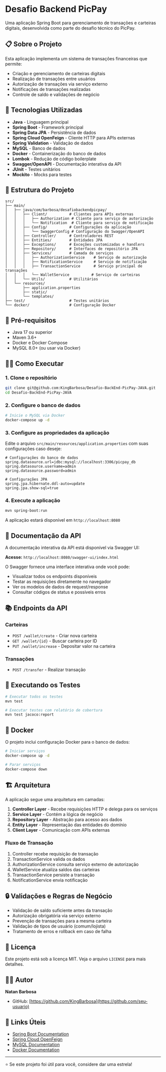 # Desafio Backend PicPay

Uma aplicação Spring Boot para gerenciamento de transações e carteiras digitais, desenvolvida como parte do desafio técnico do PicPay.

## 📋 Sobre o Projeto

Esta aplicação implementa um sistema de transações financeiras que permite:
- Criação e gerenciamento de carteiras digitais
- Realização de transações entre usuários
- Autorização de transações via serviço externo
- Notificações de transações realizadas
- Controle de saldo e validações de negócio

## 🚀 Tecnologias Utilizadas

- **Java** - Linguagem principal
- **Spring Boot** - Framework principal
- **Spring Data JPA** - Persistência de dados
- **Spring Cloud OpenFeign** - Cliente HTTP para APIs externas
- **Spring Validation** - Validação de dados
- **MySQL** - Banco de dados
- **Docker** - Containerização do banco de dados
- **Lombok** - Redução de código boilerplate
- **Swagger/OpenAPI** - Documentação interativa da API
- **JUnit** - Testes unitários
- **Mockito** - Mocks para testes

## 📁 Estrutura do Projeto

```
src/
├── main/
│   ├── java/com/barbosa/desafiobackendpicpay/
│   │   ├── Client/          # Clientes para APIs externas
│   │   │   ├── Authorization # Cliente para serviço de autorização
│   │   │   └── Notification  # Cliente para serviço de notificação
│   │   ├── Config/          # Configurações da aplicação
│   │   │   └── SwaggerConfig # Configuração do Swagger/OpenAPI
│   │   ├── Controller/      # Controladores REST
│   │   ├── Entities/        # Entidades JPA
│   │   ├── Exceptions/      # Exceções customizadas e handlers
│   │   ├── Repository/      # Interfaces de repositório JPA
│   │   ├── Services/        # Camada de serviços
│   │   │   ├── AuthorizationService    # Serviço de autorização
│   │   │   ├── NotificationService     # Serviço de notificação
│   │   │   ├── TransactionService      # Serviço principal de transações
│   │   │   └── WalletService          # Serviço de carteiras
│   │   └── Utils/           # Utilitários
│   └── resources/
│       ├── application.properties
│       ├── static/
│       └── templates/
├── test/                    # Testes unitários
└── docker/                  # Configuração Docker
```

## 🔧 Pré-requisitos

- Java 17 ou superior
- Maven 3.6+
- Docker e Docker Compose
- MySQL 8.0+ (ou usar via Docker)

## 🏃‍♂️ Como Executar

### 1. Clone o repositório
```bash
git clone git@github.com:KingBarbosa/Desafio-BackEnd-PicPay-JAVA.git
cd Desafio-BackEnd-PicPay-JAVA
```

### 2. Configure o banco de dados
```bash
# Inicie o MySQL via Docker
docker-compose up -d
```

### 3. Configure as propriedades da aplicação
Edite o arquivo `src/main/resources/application.properties` com suas configurações caso deseje:

```properties
# Configurações do banco de dados
spring.datasource.url=jdbc:mysql://localhost:3306/picpay_db
spring.datasource.username=admin
spring.datasource.password=admin

# Configurações JPA
spring.jpa.hibernate.ddl-auto=update
spring.jpa.show-sql=true
```

### 4. Execute a aplicação
```bash
mvn spring-boot:run
```

A aplicação estará disponível em `http://localhost:8080`

## 📖 Documentação da API

A documentação interativa da API está disponível via Swagger UI:

**Acesse:** `http://localhost:8080/swagger-ui/index.html`

O Swagger fornece uma interface interativa onde você pode:
- Visualizar todos os endpoints disponíveis
- Testar as requisições diretamente no navegador
- Ver os modelos de dados de request/response
- Consultar códigos de status e possíveis erros

## 📚 Endpoints da API

### Carteiras
- `POST /wallet/create` - Criar nova carteira
- `GET /wallet/{id}` - Buscar carteira por ID
- `PUT /wallet/increase` - Depositar valor na carteira

### Transações
- `POST /transfer` - Realizar transação


## 🧪 Executando os Testes

```bash
# Executar todos os testes
mvn test

# Executar testes com relatório de cobertura
mvn test jacoco:report
```

## 🐳 Docker

O projeto inclui configuração Docker para o banco de dados:

```bash
# Iniciar serviços
docker-compose up -d

# Parar serviços
docker-compose down
```

## 🏗️ Arquitetura

A aplicação segue uma arquitetura em camadas:

1. **Controller Layer** - Recebe requisições HTTP e delega para os serviços
2. **Service Layer** - Contém a lógica de negócio
3. **Repository Layer** - Abstração para acesso aos dados
4. **Entity Layer** - Representação das entidades do domínio
5. **Client Layer** - Comunicação com APIs externas

### Fluxo de Transação

1. Controller recebe requisição de transação
2. TransactionService valida os dados
3. AuthorizationService consulta serviço externo de autorização
4. WalletService atualiza saldos das carteiras
5. TransactionService persiste a transação
6. NotificationService envia notificação

## 🔒 Validações e Regras de Negócio

- Validação de saldo suficiente antes da transação
- Autorização obrigatória via serviço externo
- Prevenção de transações para a mesma carteira
- Validação de tipos de usuário (comum/lojista)
- Tratamento de erros e rollback em caso de falha

## 📝 Licença

Este projeto está sob a licença MIT. Veja o arquivo `LICENSE` para mais detalhes.

## 👨‍💻 Autor

**Natan Barbosa**
- GitHub: [https://github.com/KingBarbosa](https://github.com/seu-usuario)

## 🔗 Links Úteis

- [Spring Boot Documentation](https://spring.io/projects/spring-boot)
- [Spring Cloud OpenFeign](https://spring.io/projects/spring-cloud-openfeign)
- [MySQL Documentation](https://dev.mysql.com/doc/)
- [Docker Documentation](https://docs.docker.com/)

---

⭐ Se este projeto foi útil para você, considere dar uma estrela!